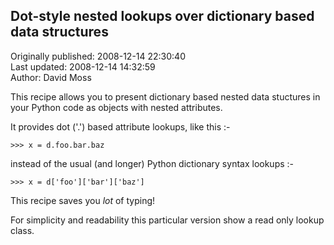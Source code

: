## Dot-style nested lookups over dictionary based data structures  
Originally published: 2008-12-14 22:30:40  
Last updated: 2008-12-14 14:32:59  
Author: David Moss  
  
This recipe allows you to present dictionary based nested data stuctures in your Python code as objects with nested attributes.

It provides dot ('.') based attribute lookups, like this :-

    >>> x = d.foo.bar.baz

instead of the usual (and longer) Python dictionary syntax lookups :-

    >>> x = d['foo']['bar']['baz']

This recipe saves you *lot* of typing!

For simplicity and readability this particular version show a read only lookup class.